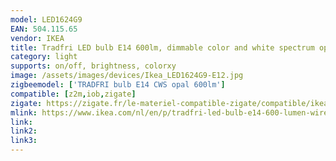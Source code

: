 ```yaml
---
model: LED1624G9
EAN: 504.115.65
vendor: IKEA
title: Tradfri LED bulb E14 600lm, dimmable color and white spectrum opal
category: light
supports: on/off, brightness, colorxy
image: /assets/images/devices/Ikea_LED1624G9-E12.jpg
zigbeemodel: ['TRADFRI bulb E14 CWS opal 600lm']
compatible: [z2m,iob,zigate]
zigate: https://zigate.fr/le-materiel-compatible-zigate/compatible/ikeatradfrie14
mlink: https://www.ikea.com/nl/en/p/tradfri-led-bulb-e14-600-lumen-wireless-dimmable-colour-and-white-spectrum-opal-white-50411565/
link: 
link2: 
link3: 
---
```

